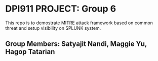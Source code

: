 # DPI911 PROJECT: Group 6

This repo is to demostrate MITRE attack framework based on common threat and setup visibility on SPLUNK system.

## Group Members: Satyajit Nandi, Maggie Yu, Hagop Tatarian
